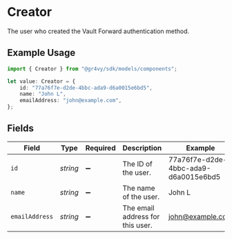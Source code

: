 # Creator

The user who created the Vault Forward authentication method.

## Example Usage

```typescript
import { Creator } from "@gr4vy/sdk/models/components";

let value: Creator = {
    id: "77a76f7e-d2de-4bbc-ada9-d6a0015e6bd5",
    name: "John L",
    emailAddress: "john@example.com",
};
```

## Fields

| Field                                | Type                                 | Required                             | Description                          | Example                              |
| ------------------------------------ | ------------------------------------ | ------------------------------------ | ------------------------------------ | ------------------------------------ |
| `id`                                 | *string*                             | :heavy_minus_sign:                   | The ID of the user.                  | 77a76f7e-d2de-4bbc-ada9-d6a0015e6bd5 |
| `name`                               | *string*                             | :heavy_minus_sign:                   | The name of the user.                | John L                               |
| `emailAddress`                       | *string*                             | :heavy_minus_sign:                   | The email address for this user.     | john@example.com                     |